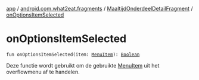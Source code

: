 [app](../../index.md) / [android.com.what2eat.fragments](../index.md) / [MaaltijdOnderdeelDetailFragment](index.md) / [onOptionsItemSelected](./on-options-item-selected.md)

# onOptionsItemSelected

`fun onOptionsItemSelected(item: `[`MenuItem`](https://developer.android.com/reference/android/view/MenuItem.html)`): `[`Boolean`](https://kotlinlang.org/api/latest/jvm/stdlib/kotlin/-boolean/index.html)

Deze functie wordt gebruikt om de gebruikte [MenuItem](https://developer.android.com/reference/android/view/MenuItem.html) uit het overflowmenu af te handelen.

